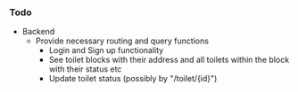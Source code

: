 ### Todo

- Backend
  - Provide necessary routing and query functions
    - Login and Sign up functionality
    - See toilet blocks with their address and all toilets within the block with their status etc
    - Update toilet status (possibly by "/toilet/{id}")

